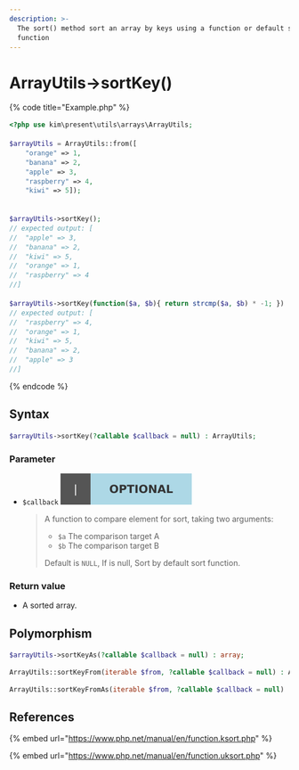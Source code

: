 ```yaml
---
description: >-
  The sort() method sort an array by keys using a function or default sort
  function
---
```


# ArrayUtils-&gt;sortKey\(\)

{% code title="Example.php" %}
```php
<?php use kim\present\utils\arrays\ArrayUtils;

$arrayUtils = ArrayUtils::from([
    "orange" => 1, 
    "banana" => 2, 
    "apple" => 3,
    "raspberry" => 4, 
    "kiwi" => 5]);


$arrayUtils->sortKey();
// expected output: [
//  "apple" => 3,
//  "banana" => 2, 
//  "kiwi" => 5,
//  "orange" => 1, 
//  "raspberry" => 4
//]

$arrayUtils->sortKey(function($a, $b){ return strcmp($a, $b) * -1; })
// expected output: [
//  "raspberry" => 4,
//  "orange" => 1, 
//  "kiwi" => 5,
//  "banana" => 2, 
//  "apple" => 3
//]
```
{% endcode %}

## Syntax

```php
$arrayUtils->sortKey(?callable $callback = null) : ArrayUtils;
```

### Parameter

* `$callback` ![](../.gitbook/assets/badge_optional.svg) 

  > A function to compare element for sort, taking two arguments:
  >
  > * `$a` The comparison target A
  > * `$b` The comparison target B
  >
  > Default is `NULL`, If is null, Sort by default sort function.

### Return value

* A sorted array.

## Polymorphism

```php
$arrayUtils->sortKeyAs(?callable $callback = null) : array;
```

```php
ArrayUtils::sortKeyFrom(iterable $from, ?callable $callback = null) : ArrayUtils;
```

```php
ArrayUtils::sortKeyFromAs(iterable $from, ?callable $callback = null) : array;
```

## References

{% embed url="https://www.php.net/manual/en/function.ksort.php" %}

{% embed url="https://www.php.net/manual/en/function.uksort.php" %}

